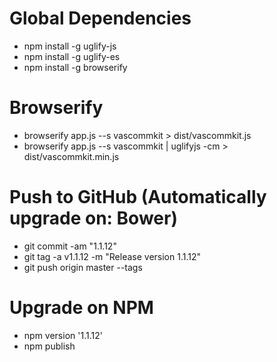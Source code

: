 # Global Dependencies
- npm install -g uglify-js
- npm install -g uglify-es
- npm install -g browserify

# Browserify
- browserify app.js --s vascommkit > dist/vascommkit.js
- browserify app.js --s vascommkit | uglifyjs -cm > dist/vascommkit.min.js

# Push to GitHub (Automatically upgrade on: Bower)
- git commit -am "1.1.12"
- git tag -a v1.1.12 -m "Release version 1.1.12"
- git push origin master --tags

# Upgrade on NPM
- npm version '1.1.12'
- npm publish